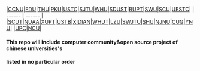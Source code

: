 |[CCNU](https://github.com/Muxi-Studio)|[FDU](https://github.com/fudan)|[THU](https://github.com/tuna/)|[PKU](https://github.com/pku-osa)|[USTC](https://lug.ustc.edu.cn/wiki/start)|[SJTU](https://github.com/sjtug)|[WHU](http://www.whuw3c.com/)|[SDUST](http://www.jingyunet.com/index.html)|[BUPT](https://github.com/bupt)|[SWU](http://linux.swu.edu.cnt)|[SCU](https://www.scuisdc.org/intro)|[UESTC](https://github.com/uestcer)|
| ------ | ------ | 
|[SCUT](https://github.com/scut-githuber)|[NUAA](https://github.com/NUAA-Open-Source)|[XUPT](https://github.com/xiyou-linuxer)|[USTB](https://github.com/ustb)|[XIDIAN](https://github.com/xdlinux)|[WHUT](http://121.40.75.65/about.html)|[LZU](https://github.com/lzuoss)|[SWJTU](https://github.com/SWJTUopensource)|[SHU](https://github.com/shuosc)|[NJNU](https://github.com/njnu)|[CUG](https://github.com/PointStoneTeam)|[YNU](https://github.com/ynu)|
|[UPC](https://github.com/upclinux)|[NCU](https://github.com/ncuopen)|


 #### This repo will include computer community&open source project of chinese universities's
 #### listed in no particular order

